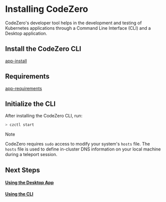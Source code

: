 # Installing CodeZero

CodeZero's developer tool helps in the development and testing of Kubernetes applications through
a Command Line Interface (CLI) and a Desktop application.

## Install the CodeZero CLI

[app-install](../_fragments/app-install.md ':include')

## Requirements

[app-requirements](../_fragments/app-requirements.md ':include')

## Initialize the CLI

After installing the CodeZero CLI, run:

```bash
> czctl start
```

> [!NOTE]
> CodeZero requires `sudo` access to modify your system's `hosts` file. The `hosts` file
> is used to define in-cluster DNS information on your local machine during a teleport session.

## Next Steps

#### [Using the Desktop App](./using-desktop-app.md)

#### [Using the CLI](./using-cli.md)
